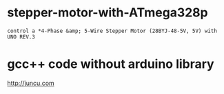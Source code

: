 # stepper-motor-with-ATmega328p

	control a *4-Phase &amp; 5-Wire Stepper Motor (28BYJ-48-5V, 5V) with UNO REV.3

# gcc++ code without arduino library
http://juncu.com
